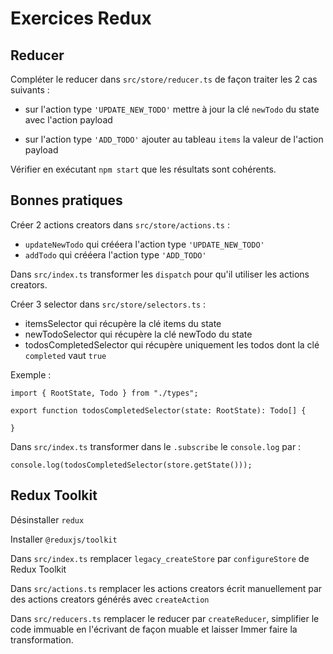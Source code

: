 # Exercices Redux

## Reducer

Compléter le reducer dans `src/store/reducer.ts` de façon traiter les 2 cas suivants :

- sur l'action type `'UPDATE_NEW_TODO'` mettre à jour la clé `newTodo` du state avec l'action payload

- sur l'action type `'ADD_TODO'` ajouter au tableau `items` la valeur de l'action payload

Vérifier en exécutant `npm start` que les résultats sont cohérents.

## Bonnes pratiques

Créer 2 actions creators dans `src/store/actions.ts` :

- `updateNewTodo` qui crééera l'action type `'UPDATE_NEW_TODO'`
- `addTodo` qui crééera l'action type `'ADD_TODO'`

Dans `src/index.ts` transformer les `dispatch` pour qu'il utiliser les actions creators.

Créer 3 selector dans `src/store/selectors.ts` :

- itemsSelector qui récupère la clé items du state
- newTodoSelector qui récupère la clé newTodo du state
- todosCompletedSelector qui récupère uniquement les todos dont la clé `completed` vaut `true`

Exemple :

```
import { RootState, Todo } from "./types";

export function todosCompletedSelector(state: RootState): Todo[] {

}
```

Dans `src/index.ts` transformer dans le `.subscribe` le `console.log` par :

```
console.log(todosCompletedSelector(store.getState()));
```

## Redux Toolkit

Désinstaller `redux`

Installer `@reduxjs/toolkit`

Dans `src/index.ts` remplacer `legacy_createStore` par `configureStore` de Redux Toolkit

Dans `src/actions.ts` remplacer les actions creators écrit manuellement par des actions creators générés avec `createAction`

Dans `src/reducers.ts` remplacer le reducer par `createReducer`, simplifier le code immuable en l'écrivant de façon muable et laisser Immer faire la transformation.



